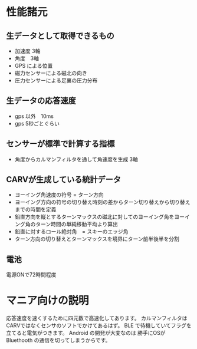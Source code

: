 # 性能諸元
## 生データとして取得できるもの
- 加速度 3軸
- 角度　3軸
- GPS による位置
- 磁力センサーによる磁北の向き
- 圧力センサーによる足裏の圧力分布
## 生データの応答速度
- gps 以外　10ms
- gps 5秒ごとぐらい
## センサーが標準で計算する指標
- 角度からカルマンフィルタを通して角速度を生成 3軸
## CARVが生成している統計データ
- ヨーイング角速度の符号 = ターン方向
- ヨーイング方向の符号の切り替え時刻の差からターン切り替えから切り替えまでの時間を定義
- 鉛直方向を縦とするターンマックスの磁北に対してのヨーイング角をヨーイング角のターン時間の単純移動平均より算出
- 鉛直に対するロール絶対角　= スキーのエッジ角
- ターン方向の切り替えとターンマックスを境界にターン前半後半を分割
## 電池
電源ONで72時間程度

# マニア向けの説明
応答速度を速くするために四元数で高速化してあります。
カルマンフィルタはCARVではなくセンサのソフトでかけてあるはず。
BLE で待機していてフラグを立てると電気がつきます。
Android の開発が大変なのは 勝手にOSが Bluethooth の通信を切ってしまうからです。